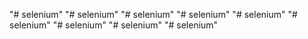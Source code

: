 "# selenium" 
"# selenium" 
"# selenium" 
"# selenium" 
"# selenium" 
"# selenium" 
"# selenium" 
"# selenium" 
"# selenium" 
